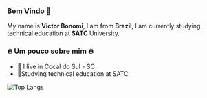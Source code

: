 ### Bem Vindo 👋

My name is **Victor Bonomi**, I am from **Brazil**, I am currently studying technical education at **SATC** University.

### 🔥 Um pouco sobre mim 🔥

- 📍 I live in Cocal do Sul - SC
- 📒Studying technical education at SATC




[![Top Langs](https://github-readme-stats.vercel.app/api/top-langs/?username=victorbonomi16&langs_count=8)](https://github.com/victorbonomi16/github-readme-stats)

